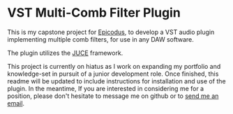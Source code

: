# VST Multi-Comb Filter Plugin

This is my capstone project for [Epicodus](https://www.epicodus.com/), to develop a VST audio plugin implementing multiple comb filters, for use in any DAW software.

The plugin utilizes the [JUCE](https://www.juce.com) framework.

This project is currently on hiatus as I work on expanding my portfolio and knowledge-set in pursuit of a junior development role. Once finished, this readme will be updated to include instructions for installation and use of the plugin. In the meantime, If you are interested in considering me for a position, please don't hesitate to message me on github or to [send me an email](mailto:abminnick@gmail.com).
